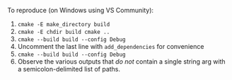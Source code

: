 To reproduce (on Windows using VS Community):

1. `cmake -E make_directory build`
1. `cmake -E chdir build cmake ..`
1. `cmake --build build --config Debug`
1. Uncomment the last line with `add_dependencies` for convenience
1. `cmake --build build --config Debug`
1. Observe the various outputs that _do not_ contain a single string arg with a semicolon-delimited list of paths.
